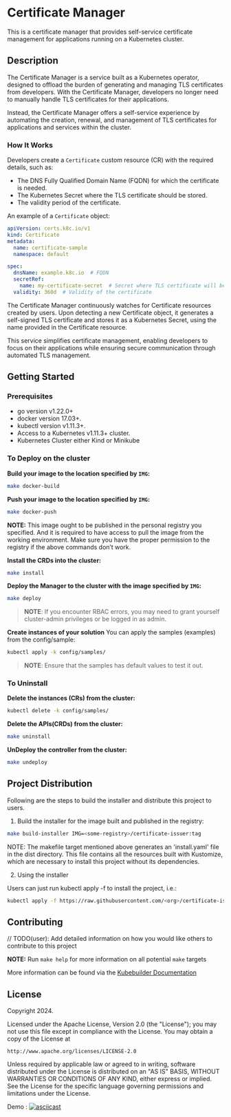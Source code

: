 # Certificate Manager

This is a certificate manager that provides self-service certificate management for applications running on a Kubernetes cluster.

## Description

The Certificate Manager is a service built as a Kubernetes operator, designed to offload the burden of generating and managing TLS certificates from developers. With the Certificate Manager, developers no longer need to manually handle TLS certificates for their applications.

Instead, the Certificate Manager offers a self-service experience by automating the creation, renewal, and management of TLS certificates for applications and services within the cluster.

### How It Works

Developers create a `Certificate` custom resource (CR) with the required details, such as:

- The DNS Fully Qualified Domain Name (FQDN) for which the certificate is needed.
- The Kubernetes Secret where the TLS certificate should be stored.
- The validity period of the certificate.

An example of a `Certificate` object:

```yaml
apiVersion: certs.k8c.io/v1
kind: Certificate
metadata:
  name: certificate-sample
  namespace: default

spec:
  dnsName: example.k8c.io  # FQDN 
  secretRef:
    name: my-certificate-secret  # Secret where TLS certificate will be stored
  validity: 360d  # Validity of the certificate
```

The Certificate Manager continuously watches for Certificate resources created by users. Upon detecting a new Certificate object, it generates a self-signed TLS certificate and stores it as a Kubernetes Secret, using the name provided in the Certificate resource.

This service simplifies certificate management, enabling developers to focus on their applications while ensuring secure communication through automated TLS management.


## Getting Started

### Prerequisites
- go version v1.22.0+
- docker version 17.03+.
- kubectl version v1.11.3+.
- Access to a Kubernetes v1.11.3+ cluster.
- Kubernetes Cluster either Kind or Minikube




### To Deploy on the cluster
**Build your image to the location specified by `IMG`:**

```sh
make docker-build
```

**Push your image to the location specified by `IMG`:**

```sh
make docker-push
```



**NOTE:** This image ought to be published in the personal registry you specified.
And it is required to have access to pull the image from the working environment.
Make sure you have the proper permission to the registry if the above commands don’t work.

**Install the CRDs into the cluster:**

```sh
make install
```

**Deploy the Manager to the cluster with the image specified by `IMG`:**

```sh
make deploy
```

> **NOTE**: If you encounter RBAC errors, you may need to grant yourself cluster-admin
privileges or be logged in as admin.

**Create instances of your solution**
You can apply the samples (examples) from the config/sample:

```sh
kubectl apply -k config/samples/
```

>**NOTE**: Ensure that the samples has default values to test it out.

### To Uninstall
**Delete the instances (CRs) from the cluster:**

```sh
kubectl delete -k config/samples/
```

**Delete the APIs(CRDs) from the cluster:**

```sh
make uninstall
```

**UnDeploy the controller from the cluster:**

```sh
make undeploy
```

## Project Distribution

Following are the steps to build the installer and distribute this project to users.

1. Build the installer for the image built and published in the registry:

```sh
make build-installer IMG=<some-registry>/certificate-issuer:tag
```

NOTE: The makefile target mentioned above generates an 'install.yaml'
file in the dist directory. This file contains all the resources built
with Kustomize, which are necessary to install this project without
its dependencies.

2. Using the installer

Users can just run kubectl apply -f <URL for YAML BUNDLE> to install the project, i.e.:

```sh
kubectl apply -f https://raw.githubusercontent.com/<org>/certificate-issuer/<tag or branch>/dist/install.yaml
```

## Contributing
// TODO(user): Add detailed information on how you would like others to contribute to this project

**NOTE:** Run `make help` for more information on all potential `make` targets

More information can be found via the [Kubebuilder Documentation](https://book.kubebuilder.io/introduction.html)

## License

Copyright 2024.

Licensed under the Apache License, Version 2.0 (the "License");
you may not use this file except in compliance with the License.
You may obtain a copy of the License at

    http://www.apache.org/licenses/LICENSE-2.0

Unless required by applicable law or agreed to in writing, software
distributed under the License is distributed on an "AS IS" BASIS,
WITHOUT WARRANTIES OR CONDITIONS OF ANY KIND, either express or implied.
See the License for the specific language governing permissions and
limitations under the License.

Demo : [![asciicast](https://asciinema.org/a/5EZdG6sfRsPM6NCbm6QycyRRY)](https://asciinema.org/a/5EZdG6sfRsPM6NCbm6QycyRRY)
